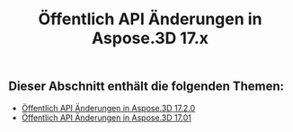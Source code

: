 ﻿---
title: Öffentlich API Änderungen in Aspose.3D 17.x
type: docs
weight: 10
url: /de/net/public-api-changes-in-aspose-3d-17-x/
---
## **Dieser Abschnitt enthält die folgenden Themen:**
- [Öffentlich API Änderungen in Aspose.3D 17.2.0](/3d/de/net/public-api-changes-in-aspose-3d-17-2-0/)
- [Öffentlich API Änderungen in Aspose.3D 17.01](/3d/de/net/public-api-changes-in-aspose-3d-17-01/)

